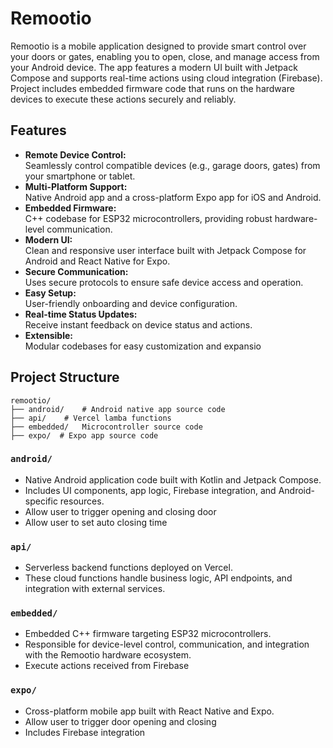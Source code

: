 # Remootio

Remootio is a mobile application designed to provide smart control over your doors or gates, enabling you to open, close, and manage access from your Android device. The app features a modern UI built with Jetpack Compose and supports real-time actions using cloud integration (Firebase). Project includes embedded firmware code that runs on the hardware devices to execute these actions securely and reliably.

## Features

- **Remote Device Control:**  
  Seamlessly control compatible devices (e.g., garage doors, gates) from your smartphone or tablet.
- **Multi-Platform Support:**  
  Native Android app and a cross-platform Expo app for iOS and Android.
- **Embedded Firmware:**  
  C++ codebase for ESP32 microcontrollers, providing robust hardware-level communication.
- **Modern UI:**  
  Clean and responsive user interface built with Jetpack Compose for Android and React Native for Expo.
- **Secure Communication:**  
  Uses secure protocols to ensure safe device access and operation.
- **Easy Setup:**  
  User-friendly onboarding and device configuration.
- **Real-time Status Updates:**  
  Receive instant feedback on device status and actions.
- **Extensible:**  
  Modular codebases for easy customization and expansio

## Project Structure

```
remootio/
├── android/    # Android native app source code
├── api/    # Vercel lamba functions
├── embedded/   Microcontroller source code
├── expo/  # Expo app source code
```

### `android/`
- Native Android application code built with Kotlin and Jetpack Compose.  
- Includes UI components, app logic, Firebase integration, and Android-specific resources.
- Allow user to trigger opening and closing door
- Allow user to set auto closing time

### `api/`
- Serverless backend functions deployed on Vercel.  
- These cloud functions handle business logic, API endpoints, and integration with external services.

### `embedded/`
- Embedded C++ firmware targeting ESP32 microcontrollers.  
- Responsible for device-level control, communication, and integration with the Remootio hardware ecosystem.
- Execute actions received from Firebase

### `expo/`
- Cross-platform mobile app built with React Native and Expo.  
- Allow user to trigger door opening and closing
- Includes Firebase integration

